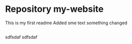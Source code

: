 # Repository my-website
This is my first readme
Added sme text
something changed


## 
sdfsdaf
sdfsdaf
